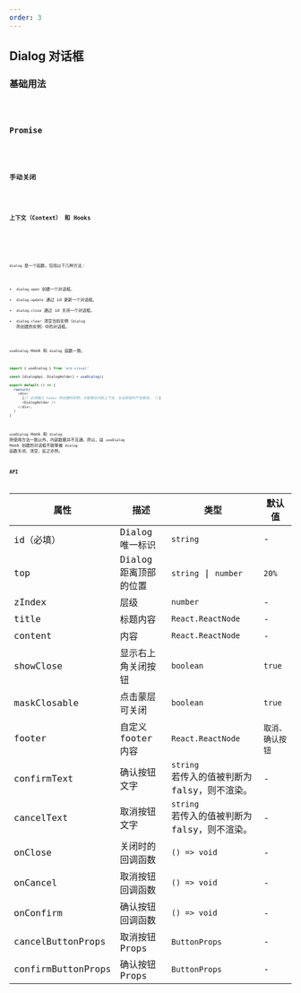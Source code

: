 ```yaml
---
order: 3
---
```


## Dialog 对话框

### 基础用法

<code src="./demo/basic.tsx" />

### Promise

<code src="./demo/promise.tsx" />

### 手动关闭

<code src="./demo/close.tsx" />

### 上下文（Context） 和 Hooks

<code src="./demo/context.tsx" />

<br/>

`dialog` 是一个函数，包括以下几种方法：

- `dialog.open` 创建一个对话框。
- `dialog.update` 通过 id 更新一个对话框。
- `dialog.close` 通过 id 关闭一个对话框。
- `dialog.clear` 清空当前实例（`dialog` 所创建的实例）中的对话框。

`useDialog` Hook 和 `dialog` 函数一致。

```ts
import { useDialog } from 'are-visual'

const [dialogApi, DialogHolder] = useDialog()

export default () => {
  reeturn(
    <div>
      {/* 必须插入 hooks 所创建的实例，才能够访问到上下文，与当前组件产生联系。 */}
      <DialogHolder />
    </div>,
  )
}
```

`useDialog` Hook 和 `dialog` 除使用方法一致以外，内部数据并不互通。所以，由 `useDialog` Hook 创建的对话框不能够被 `dialog` 函数关闭、清空，反之亦然。

### API

| 属性               | 描述                  | 类型                                               | 默认值           |
| ------------------ | --------------------- | -------------------------------------------------- | ---------------- |
| id（必填）         | Dialog 唯一标识       | `string`                                           | -                |
| top                | Dialog 距离顶部的位置 | `string` \| `number`                               | `20%`            |
| zIndex             | 层级                  | `number`                                           | -                |
| title              | 标题内容              | `React.ReactNode`                                  | -                |
| content            | 内容                  | `React.ReactNode`                                  | -                |
| showClose          | 显示右上角关闭按钮    | `boolean`                                          | `true`           |
| maskClosable       | 点击蒙层可关闭        | `boolean`                                          | `true`           |
| footer             | 自定义 footer 内容    | `React.ReactNode`                                  | `取消、确认按钮` |
| confirmText        | 确认按钮文字          | `string`<br />若传入的值被判断为 falsy，则不渲染。 | -                |
| cancelText         | 取消按钮文字          | `string`<br />若传入的值被判断为 falsy，则不渲染。 | -                |
| onClose            | 关闭时的回调函数      | `() => void`                                       | -                |
| onCancel           | 取消按钮回调函数      | `() => void`                                       | -                |
| onConfirm          | 确认按钮回调函数      | `() => void`                                       | -                |
| cancelButtonProps  | 取消按钮 Props        | `ButtonProps`                                      | -                |
| confirmButtonProps | 确认按钮 Props        | `ButtonProps`                                      | -                |
